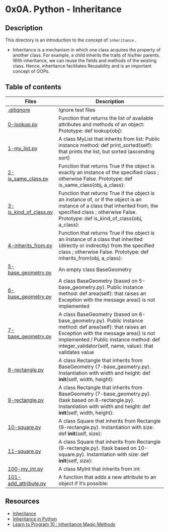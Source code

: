 # 0x0A. Python - Inheritance

## Description
This directory  is an introduction to the concept of ``` inheritance ``` .

- Inheritance is a mechanism in which one class acquires the property of another class. For example, a child inherits the traits of his/her parents. With inheritance, we can reuse the fields and methods of the existing class. Hence, inheritance facilitates Reusability and is an important concept of OOPs.


## Table of contents

Files | Description
----------- | -----------
[.gitignore](./.gitignore) | Ignore test files
[0-lookup.py](./0-lookup.py) | Function that returns the list of available attributes and methods of an object: Prototype: def lookup(obj):
[1-my_list.py](./1-my_list.py) | A class MyList that inherits from list: Public instance method: def print_sorted(self): that prints the list, but sorted (ascending sort)
[2-is_same_class.py](./2-is_same_class.py) | Function that returns True if the object is exactly an instance of the specified class ; otherwise False. Prototype: def is_same_class(obj, a_class):
[3-is_kind_of_class.py](./3-is_kind_of_class.py) | Function that returns True if the object is an instance of, or if the object is an instance of a class that inherited from, the specified class ; otherwise False. Prototype: def is_kind_of_class(obj, a_class):
[4-inherits_from.py](./4-inherits_from.py) | Function that returns True if the object is an instance of a class that inherited (directly or indirectly) from the specified class ; otherwise False. Prototype: def inherits_from(obj, a_class):
[5-base_geometry.py](./5-base_geometry.py) | An empty class BaseGeometry
[6-base_geometry.py](./6-base_geometry.py) | A class BaseGeometry (based on 5-base_geometry.py). Public instance method: def area(self): that raises an Exception with the message area() is not implemented
[7-base_geometry.py](./7-base_geometry.py) | A class BaseGeometry (based on 6-base_geometry.py). Public instance method: def area(self): that raises an Exception with the message area() is not implemented / Public instance method: def integer_validator(self, name, value): that validates value
[8-rectangle.py](./8-rectangle.py) | A class Rectangle that inherits from BaseGeometry (7-base_geometry.py). Instantiation with width and height: def __init__(self, width, height):
[9-rectangle.py](./9-rectangle.py) | A class Rectangle that inherits from BaseGeometry (7-base_geometry.py). (task based on 8-rectangle.py). Instantiation with width and height: def __init__(self, width, height):
[10-square.py](./10-square.py) | A class Square that inherits from Rectangle (9-rectangle.py). Instantiation with size: def __init__(self, size):
[11-square.py](./11-square.py) | A class Square that inherits from Rectangle (9-rectangle.py). (task based on 10-square.py). Instantiation with size: def __init__(self, size):
[100-my_int.py](./100-my_int.py) | A class MyInt that inherits from int:
[101-add_attribute.py](./101-add_attribute.py) | A function that adds a new attribute to an object if it’s possible: 


## Resources
- [Inheritance](https://docs.python.org/3/tutorial/classes.html#inheritance)
- [Inheritance in Python](https://www.packt.com/inheritance-python/)
- [Learn to Program 10 : Inheritance Magic Methods](https://www.youtube.com/watch?v=d8kCdLCi6Lk)

